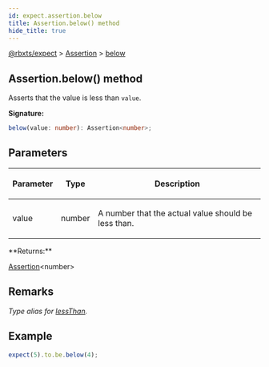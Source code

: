 ```yaml
---
id: expect.assertion.below
title: Assertion.below() method
hide_title: true
---
```


[@rbxts/expect](./expect.md) &gt; [Assertion](./expect.assertion.md) &gt; [below](./expect.assertion.below.md)

## Assertion.below() method

Asserts that the value is less than `value`<!-- -->.

**Signature:**

```typescript
below(value: number): Assertion<number>;
```

## Parameters

<table><thead><tr><th>

Parameter


</th><th>

Type


</th><th>

Description


</th></tr></thead>
<tbody><tr><td>

value


</td><td>

number


</td><td>

A number that the actual value should be less than.


</td></tr>
</tbody></table>
**Returns:**

[Assertion](./expect.assertion.md)<!-- -->&lt;number&gt;

## Remarks

_Type alias for [lessThan](./expect.assertion.lessthan.md)<!-- -->._

## Example


```ts
expect(5).to.be.below(4);
```
